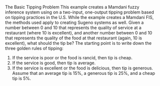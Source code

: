 The Basic Tipping Problem
This example creates a Mamdani fuzzy inference system using on a two-input, one-output tipping problem based on tipping practices in the U.S. While the example creates a Mamdani FIS, the methods used apply to creating Sugeno systems as well.
Given a number between 0 and 10 that represents the quality of service at a restaurant (where 10 is excellent), and another number between 0 and 10 that represents the quality of the food at that restaurant (again, 10 is excellent), what should the tip be?
The starting point is to write down the three golden rules of tipping:
1.	If the service is poor or the food is rancid, then tip is cheap.
2.	If the service is good, then tip is average.
3.	If the service is excellent or the food is delicious, then tip is generous.
Assume that an average tip is 15%, a generous tip is 25%, and a cheap tip is 5%.

